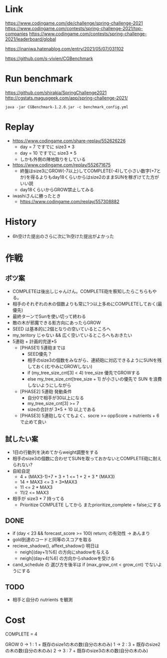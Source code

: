 # Link

https://www.codingame.com/ide/challenge/spring-challenge-2021
https://www.codingame.com/contests/spring-challenge-2021/top-companies
https://www.codingame.com/contests/spring-challenge-2021/leaderboard/global

https://inaniwa.hatenablog.com/entry/2021/05/07/031102

https://github.com/s-vivien/CGBenchmark

# Run benchmark
https://github.com/shirakia/SpringChallenge2021
http://cgstats.magusgeek.com/app/spring-challenge-2021/

```
java -jar CGBenchmark-1.2.0.jar -c benchmark_config.yml
```

# Replay
- https://www.codingame.com/share-replay/552626226
    - day = 7 ですでに size3 * 3
    - day = 10 ですでに size3 * 5
    - しかも外側の陣地取りをしている
- https://www.codingame.com/replay/552671675
    - 終盤はsize3にGROW(-7以上)してCOMPLETE(-4)して小さい数字(+7とか)を得るよりもday18くらいからはsize2のままSUNを稼ぎけてた方がいい説
    - day18くらいからGROW禁止してみる
- iwashiさんに勝ったとき
    - https://www.codingame.com/replay/557308882

# History
- 6h空けた提出のさらに次に1h空けた提出がよかった

# 作戦

## ボツ案
- COMPLETEは後出しじゃんけん。COMPLETE砲を察知したらこちらもやる。
- 相手のそれぞれの木の個数よりも常に1つ以上多めにCOMPLETEしておく(最優先)
- 最終ターンでSunを使い切って終わる
- 敵の木が邪魔できる影方向にあったらGROW
- SEED は基本的に2個となりの空いているところへ
- my_teritory じゃない && 広く空いているところへもおきたい
- 5連砲 + 計画的完遂*5
    - [PHASE1] 5連砲までは
        - SEED優先？
        - 相手のsize3の個数をみながら、連続砲に対応できるようにSUNを残しておく(むやみにGROWしない)
        - if (my_tree_size_cnt[3] < 4) tree_size 優先でGROWする
        - else my_tree_size_cnt[tree_size + 1] が小さいの優先で SUN を浪費しないようにしながら
    - [PHASE2] 5連砲
    発動条件
        - 自分0で相手が30以上になる
        - my_tree_size_cnt[3] >= 7
        - sizeの合計が 3*5 + 10 以上である
    - [PHASE3] 5連砲しなくてもよく、socre >= oppScore + nutrients + 6 で止めて良い

## 試したい案
- 1日の行動列を決めてからweight調整をする
- 相手のsize3の個数に合わせてSUNを取っておかないとCOMPLETE砲に耐えられない?
- 自給自足
    - 4 + (MAX3-1)+7 + 3 + 1 <= 1 + 2 + 3 * (MAX3)
    - 14 + MAX3 <= 3 + 3*MAX3
    - 11 <= 2 * MAX3
    - 11/2 <= MAX3
- 相手が size3 * 7 持ってる
    - Prioritize COMPLETE してから またprioritize_complete = false;にする

## DONE
- if (day < 23 && forecast_score >= 100) return; の有効性
  -> あんまり
- gold到達のコードと同等のスコアを取る
- recieve_shadow(), affext_shadow()
  明日は
  - neigh[(day+1)%6] の方向にshadowを与える
  - neigh[(day+4)%6] の方向からshadowを受ける
- cand_schedule の 選び方を後半は if (max_grow_cnt < grow_cnt) でないようにする

## TODO
- 相手と自分の nutrients を観測

# Cost
COMPLETE = 4

GROW 
0 -> 1 : 1 + 既存のsize1の木の数(自分の木のみ)
1 -> 2 : 3 + 既存のsize2の木の数(自分の木のみ)
2 -> 3 : 7 + 既存のsize3の木の数(自分の木のみ)
